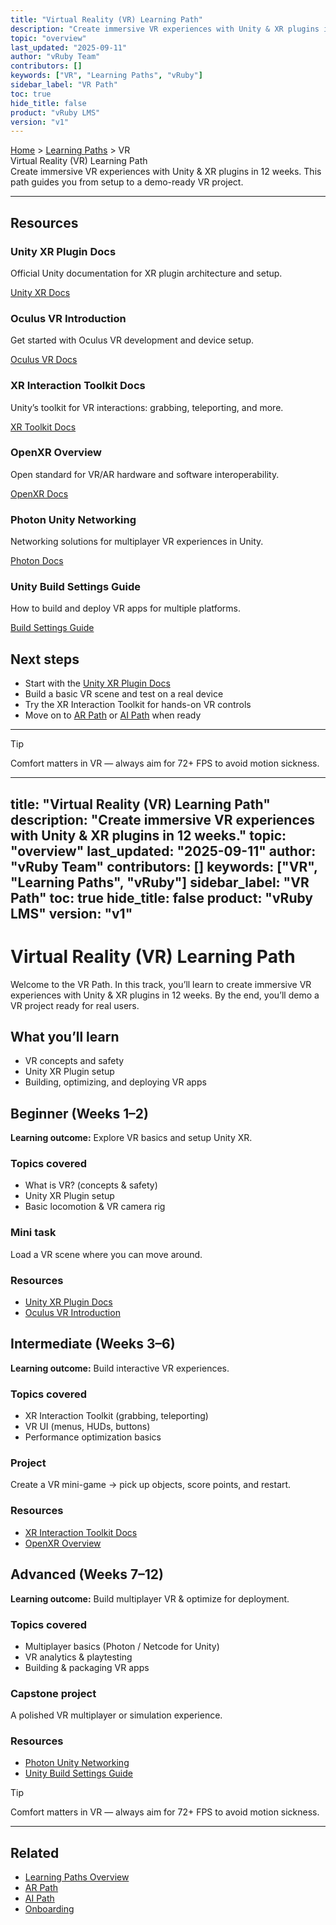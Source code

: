 ```yaml
---
title: "Virtual Reality (VR) Learning Path"
description: "Create immersive VR experiences with Unity & XR plugins in 12 weeks."
topic: "overview"
last_updated: "2025-09-11"
author: "vRuby Team"
contributors: []
keywords: ["VR", "Learning Paths", "vRuby"]
sidebar_label: "VR Path"
toc: true
hide_title: false
product: "vRuby LMS"
version: "v1"
---
```


<div class="vruby-breadcrumb">
	<a href="../Dashboard.md">Home</a> &gt; <a href="../LearningPaths/README.md">Learning Paths</a> &gt; VR
</div>

<div class="vruby-vr-header">Virtual Reality (VR) Learning Path</div>
<div class="vruby-vr-desc">Create immersive VR experiences with Unity & XR plugins in 12 weeks. This path guides you from setup to a demo-ready VR project.</div>

---

## Resources
<div class="vruby-card-row">
	<div class="vruby-card">
		<h3>Unity XR Plugin Docs</h3>
		<p>Official Unity documentation for XR plugin architecture and setup.</p>
		<a href="https://docs.unity3d.com/Manual/XRPluginArchitecture.html">Unity XR Docs</a>
	</div>
	<div class="vruby-card">
		<h3>Oculus VR Introduction</h3>
		<p>Get started with Oculus VR development and device setup.</p>
		<a href="https://developer.oculus.com/">Oculus VR Docs</a>
	</div>
	<div class="vruby-card">
		<h3>XR Interaction Toolkit Docs</h3>
		<p>Unity’s toolkit for VR interactions: grabbing, teleporting, and more.</p>
		<a href="https://docs.unity3d.com/Packages/com.unity.xr.interaction.toolkit@latest">XR Toolkit Docs</a>
	</div>
	<div class="vruby-card">
		<h3>OpenXR Overview</h3>
		<p>Open standard for VR/AR hardware and software interoperability.</p>
		<a href="https://www.khronos.org/openxr/">OpenXR Docs</a>
	</div>
	<div class="vruby-card">
		<h3>Photon Unity Networking</h3>
		<p>Networking solutions for multiplayer VR experiences in Unity.</p>
		<a href="https://www.photonengine.com/pun">Photon Docs</a>
	</div>
	<div class="vruby-card">
		<h3>Unity Build Settings Guide</h3>
		<p>How to build and deploy VR apps for multiple platforms.</p>
		<a href="https://docs.unity3d.com/Manual/BuildSettings.html">Build Settings Guide</a>
	</div>
</div>

<div class="vruby-next-steps">
	<h2>Next steps</h2>
	<ul>
		<li>Start with the <a href="https://docs.unity3d.com/Manual/XRPluginArchitecture.html">Unity XR Plugin Docs</a></li>
		<li>Build a basic VR scene and test on a real device</li>
		<li>Try the XR Interaction Toolkit for hands-on VR controls</li>
		<li>Move on to <a href="../AR/README.md">AR Path</a> or <a href="../AI/README.md">AI Path</a> when ready</li>
	</ul>
</div>

---

> [!TIP]
> Comfort matters in VR — always aim for 72+ FPS to avoid motion sickness.
---
title: "Virtual Reality (VR) Learning Path"
description: "Create immersive VR experiences with Unity & XR plugins in 12 weeks."
topic: "overview"
last_updated: "2025-09-11"
author: "vRuby Team"
contributors: []
keywords: ["VR", "Learning Paths", "vRuby"]
sidebar_label: "VR Path"
toc: true
hide_title: false
product: "vRuby LMS"
version: "v1"
---

# Virtual Reality (VR) Learning Path

Welcome to the VR Path. In this track, you’ll learn to create immersive VR experiences with Unity & XR plugins in 12 weeks. By the end, you’ll demo a VR project ready for real users.

## What you’ll learn
- VR concepts and safety
- Unity XR Plugin setup
- Building, optimizing, and deploying VR apps

## Beginner (Weeks 1–2)
**Learning outcome:** Explore VR basics and setup Unity XR.

### Topics covered
- What is VR? (concepts & safety)
- Unity XR Plugin setup
- Basic locomotion & VR camera rig

### Mini task
Load a VR scene where you can move around.

### Resources
- [Unity XR Plugin Docs](https://docs.unity3d.com/Manual/XRPluginArchitecture.html)
- [Oculus VR Introduction](https://developer.oculus.com/)

## Intermediate (Weeks 3–6)
**Learning outcome:** Build interactive VR experiences.

### Topics covered
- XR Interaction Toolkit (grabbing, teleporting)
- VR UI (menus, HUDs, buttons)
- Performance optimization basics

### Project
Create a VR mini-game → pick up objects, score points, and restart.

### Resources
- [XR Interaction Toolkit Docs](https://docs.unity3d.com/Packages/com.unity.xr.interaction.toolkit@latest)
- [OpenXR Overview](https://www.khronos.org/openxr/)

## Advanced (Weeks 7–12)
**Learning outcome:** Build multiplayer VR & optimize for deployment.

### Topics covered
- Multiplayer basics (Photon / Netcode for Unity)
- VR analytics & playtesting
- Building & packaging VR apps

### Capstone project
A polished VR multiplayer or simulation experience.

### Resources
- [Photon Unity Networking](https://www.photonengine.com/pun)
- [Unity Build Settings Guide](https://docs.unity3d.com/Manual/BuildSettings.html)

> [!TIP]
> Comfort matters in VR — always aim for 72+ FPS to avoid motion sickness.

---

## Related
- [Learning Paths Overview](../LearningPaths/README.md)
- [AR Path](../AR/README.md)
- [AI Path](../AI/README.md)
- [Onboarding](../Onboarding/README.md)

